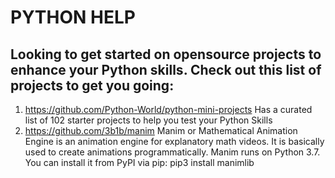 # PYTHON HELP<br>
## Looking to get started on opensource projects to enhance your Python skills. Check out this list of projects to get you going:
1. https://github.com/Python-World/python-mini-projects Has a curated list of 102 starter projects to help you test your Python Skills 
2. https://github.com/3b1b/manim Manim or Mathematical Animation Engine is an animation engine for explanatory math videos. It is basically used to create animations programmatically. Manim runs on Python 3.7. 
You can install it from PyPI via pip: pip3 install manimlib</ol>
